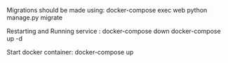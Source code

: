 Migrations should be made using: docker-compose exec web python manage.py migrate

Restarting and Running service :
docker-compose down
docker-compose up -d

Start docker container: docker-compose up
